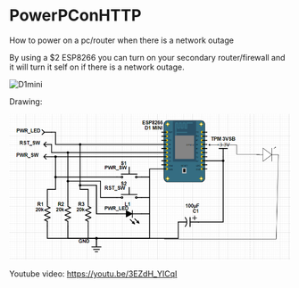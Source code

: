 # PowerPConHTTP
How to power on a pc/router when there is a network outage

By using a $2 ESP8266 you can turn on your secondary router/firewall and it will turn it self on if there is a network outage.

![D1mini](/d1mini.png)


Drawing:

![httprelay](/httprelay.png)


Youtube video:
https://youtu.be/3EZdH_YICqI
